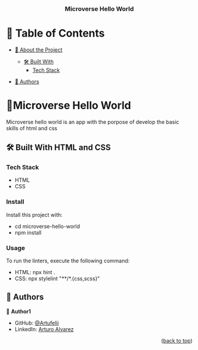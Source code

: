 <a name="readme-top"></a>



<div align="center">
  <h3><b>Microverse Hello World</b></h3>
</div>

<!-- TABLE OF CONTENTS -->

# 📗 Table of Contents

- [📖 About the Project](#about-project)
  - [🛠 Built With](#built-with)
    - [Tech Stack](#tech-stack)

- [👥 Authors](#authors)

<!-- PROJECT DESCRIPTION -->

# 📖Microverse Hello World <a name="about-project"></a>

Microverse hello world is an app with the porpose of develop the basic skills of html and css

## 🛠 Built With HTML and CSS

### Tech Stack
  - HTML
  - CSS

### Install

Install this project with:

- cd microverse-hello-world
- npm install

### Usage

To run the linters, execute the following command:

- HTML: npx hint .
- CSS: npx stylelint "**/*.{css,scss}"

<!-- AUTHORS -->

## 👥 Authors <a name="authors"></a>

👤 **Author1**

- GitHub: [@Artufelii](https://github.com/Artufelii)
- LinkedIn: [Arturo Alvarez](https://www.linkedin.com/in/arturo-alvarez-martinez-ab9b77151/)

<p align="right">(<a href="#readme-top">back to top</a>)</p>

